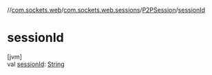 //[com.sockets.web](../../../index.md)/[com.sockets.web.sessions](../index.md)/[P2PSession](index.md)/[sessionId](session-id.md)

# sessionId

[jvm]\
val [sessionId](session-id.md): [String](https://kotlinlang.org/api/latest/jvm/stdlib/kotlin/-string/index.html)
